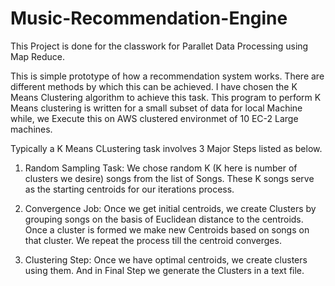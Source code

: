 # Music-Recommendation-Engine 

This Project is done for the classwork for Parallet Data Processing using
Map Reduce.
 
This is simple prototype of how a recommendation system works. There are 
different methods by which this can be achieved. I have chosen the K Means 
Clustering algorithm to achieve this task. This program to perform K Means 
clustering is written for a small subset of data for local Machine while,
we Execute this on AWS clustered environmet of 10 EC-2 Large machines. 
 
Typically a K Means CLustering task involves 3 Major Steps listed as below.
 
1) Random Sampling Task: We chose random K (K here is number of clusters we 
  desire) songs from the list of Songs. These K songs serve as the starting
  centroids for our iterations process.
 
2) Convergence Job: Once we get initial centroids, we create Clusters by 
   grouping songs on the basis of Euclidean distance to the centroids. 
   Once a cluster is formed we make new Centroids based on songs on that
  cluster. We repeat the process till the centroid converges.
   
3) Clustering Step: Once we have optimal centroids, we create clusters using
   them. And in Final Step we generate the Clusters in a text file.

